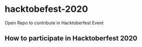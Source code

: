 # hacktobefest-2020
Open Repo to contribute in Hacktoberfest Event

## How to participate in Hacktoberfest 2020
